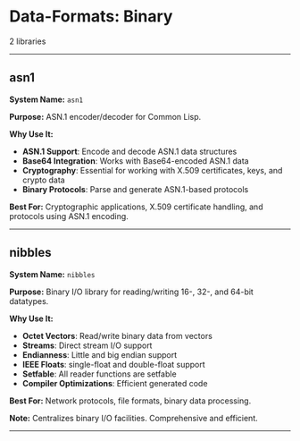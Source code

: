 # Data-Formats: Binary

2 libraries

---

## asn1

**System Name:** `asn1`

**Purpose:** ASN.1 encoder/decoder for Common Lisp.

**Why Use It:**
- **ASN.1 Support**: Encode and decode ASN.1 data structures
- **Base64 Integration**: Works with Base64-encoded ASN.1 data
- **Cryptography**: Essential for working with X.509 certificates, keys, and crypto data
- **Binary Protocols**: Parse and generate ASN.1-based protocols

**Best For:** Cryptographic applications, X.509 certificate handling, and protocols using ASN.1 encoding.

---


## nibbles

**System Name:** `nibbles`

**Purpose:** Binary I/O library for reading/writing 16-, 32-, and 64-bit datatypes.

**Why Use It:**
- **Octet Vectors**: Read/write binary data from vectors
- **Streams**: Direct stream I/O support
- **Endianness**: Little and big endian support
- **IEEE Floats**: single-float and double-float support
- **Setfable**: All reader functions are setfable
- **Compiler Optimizations**: Efficient generated code

**Best For:** Network protocols, file formats, binary data processing.

**Note:** Centralizes binary I/O facilities. Comprehensive and efficient.

---


